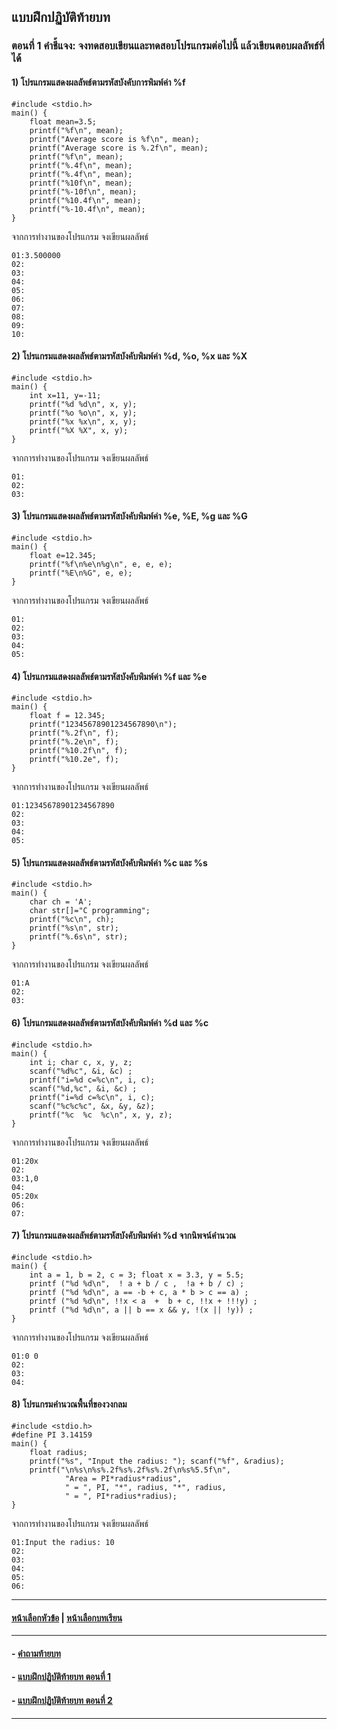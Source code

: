 ## แบบฝึกปฏิบัติท้ายบท

### ตอนที่ 1 คำชี้แจง: จงทดสอบเขียนและทดสอบโปรแกรมต่อไปนี้ แล้วเขียนตอบผลลัพธ์ที่ได้
#### 1) โปรแกรมแสดงผลลัพธ์ตามรหัสบังคับการพิมพ์ค่า %f

```
#include <stdio.h>      		
main() {
    float mean=3.5;		         
    printf("%f\n", mean);
    printf("Average score is %f\n", mean);
    printf("Average score is %.2f\n", mean);
    printf("%f\n", mean);
    printf("%.4f\n", mean);
    printf("%.4f\n", mean);
    printf("%10f\n", mean);
    printf("%-10f\n", mean);
    printf("%10.4f\n", mean);
    printf("%-10.4f\n", mean);	
}
```

จากการทำงานของโปรแกรม จงเขียนผลลัพธ์

```
01:3.500000
02:	
03:	
04:	
05:	
06:	
07:	
08:	
09:	
10:	
```

#### 2) โปรแกรมแสดงผลลัพธ์ตามรหัสบังคับพิมพ์ค่า %d, %o, %x และ %X

```
#include <stdio.h>      		
main() {
    int x=11, y=-11; 				
    printf("%d %d\n", x, y); 			
    printf("%o %o\n", x, y); 			
    printf("%x %x\n", x, y);  
    printf("%X %X", x, y); 			
}
```

จากการทำงานของโปรแกรม จงเขียนผลลัพธ์

```
01:	
02:	
03:	
```

#### 3) โปรแกรมแสดงผลลัพธ์ตามรหัสบังคับพิมพ์ค่า %e, %E, %g และ %G
```
#include <stdio.h>		
main() {
    float e=12.345;			          
    printf("%f\n%e\n%g\n", e, e, e); 
    printf("%E\n%G", e, e);		
}
```

จากการทำงานของโปรแกรม จงเขียนผลลัพธ์

```
01:	
02:	
03:	
04:	
05:	
```

#### 4) โปรแกรมแสดงผลลัพธ์ตามรหัสบังคับพิมพ์ค่า %f และ %e

```
#include <stdio.h>		
main() {
    float f = 12.345; 			    
    printf("12345678901234567890\n");
    printf("%.2f\n", f); 			
    printf("%.2e\n", f);			
    printf("%10.2f\n", f);			
    printf("%10.2e", f);			
}
```

จากการทำงานของโปรแกรม จงเขียนผลลัพธ์

```
01:12345678901234567890
02:	
03:	
04:	
05:	
```

#### 5) โปรแกรมแสดงผลลัพธ์ตามรหัสบังคับพิมพ์ค่า %c และ %s

```
#include <stdio.h>
main() {
    char ch = 'A';			    
    char str[]="C programming";
    printf("%c\n", ch);	   
    printf("%s\n", str);    		
    printf("%.6s\n", str); 		
}
```

จากการทำงานของโปรแกรม จงเขียนผลลัพธ์

```
01:A
02:	
03:	
```

#### 6) โปรแกรมแสดงผลลัพธ์ตามรหัสบังคับพิมพ์ค่า %d และ %c

```
#include <stdio.h>		
main() {
    int i; char c, x, y, z;           		
    scanf("%d%c", &i, &c) ;     		
    printf("i=%d c=%c\n", i, c); 
    scanf("%d,%c", &i, &c) ;     		
    printf("i=%d c=%c\n", i, c);	
    scanf("%c%c%c", &x, &y, &z); 	
    printf("%c  %c  %c\n", x, y, z); 
}
```

จากการทำงานของโปรแกรม จงเขียนผลลัพธ์

```
01:20x
02:	
03:1,0
04:
05:20x
06:	
07:	
```

#### 7) โปรแกรมแสดงผลลัพธ์ตามรหัสบังคับพิมพ์ค่า %d จากนิพจน์คำนวณ

```
#include <stdio.h>
main() {
    int a = 1, b = 2, c = 3; float x = 3.3, y = 5.5;
    printf ("%d %d\n",  ! a + b / c ,  !a + b / c) ;
    printf ("%d %d\n", a == -b + c, a * b > c == a) ;
    printf ("%d %d\n", !!x < a  +  b + c, !!x + !!!y) ;
    printf ("%d %d\n", a || b == x && y, !(x || !y)) ;
}
```

จากการทำงานของโปรแกรม จงเขียนผลลัพธ์

```
01:0 0
02:	
03:	
04:	
```

#### 8) โปรแกรมคำนวณพื้นที่ของวงกลม

```
#include <stdio.h>
#define PI 3.14159 
main() {
    float radius; 
    printf("%s", "Input the radius: "); scanf("%f", &radius);                        
    printf("\n%s\n%s%.2f%s%.2f%s%.2f\n%s%5.5f\n", 
            "Area = PI*radius*radius", 
            " = ", PI, "*", radius, "*", radius, 
            " = ", PI*radius*radius); 
}
```

จากการทำงานของโปรแกรม จงเขียนผลลัพธ์

```
01:Input the radius: 10
02:	
03:	
04:	
05:	
06:	
```
---
#### [หน้าเลือกหัวข้อ](README.md) | [หน้าเลือกบทเรียน](../README.md)
---
#### - [คำถามท้ายบท](0530.md)
#### - [แบบฝึกปฏิบัติท้ายบท ตอนที่ 1](0550.md)
#### - [แบบฝึกปฏิบัติท้ายบท ตอนที่ 2](0570.md)
---
